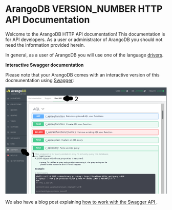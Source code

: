 ArangoDB VERSION_NUMBER HTTP API Documentation
==============================================

Welcome to the ArangoDB HTTP API documentation! This documentation is
for API developers. As a user or administrator of ArangoDB you should
not need the information provided herein.

In general, as a user of ArangoDB you will use one of the language
[drivers](https://www.arangodb.com/drivers/).


**Interactive Swagger documentation**

Please note that your ArangoDB comes with an interactive version of
this docmunentation using [Swagger](https://swagger.io):

![accessing the documentation via swagger](assets/swagger_serverapi_overview.png)


We also have a blog post explaining [how to work with the Swagger API
](https://www.arangodb.com/2018/03/using-arangodb-swaggerio-interactive-api-documentation/). 
